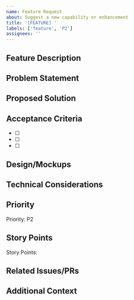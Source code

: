```yaml
---
name: Feature Request
about: Suggest a new capability or enhancement
title: '[FEATURE] '
labels: ['feature', 'P2']
assignees: ''
---
```


## Feature Description
<!-- Describe the feature in simple terms -->

## Problem Statement
<!-- What problem does this feature solve? Who is it for? -->

## Proposed Solution
<!-- How should this feature work? -->

## Acceptance Criteria
<!-- How will we know this feature is complete and working correctly? -->
- [ ] 
- [ ] 
- [ ] 

## Design/Mockups
<!-- Link to Figma designs or attach screenshots/mockups -->

## Technical Considerations
<!-- Any technical constraints, dependencies, or implementation notes -->

## Priority
<!-- Select one: P1 (Critical), P2 (High), P3 (Medium), P4 (Low) -->
Priority: P2

## Story Points
<!-- Estimate: S (Small - 1-2 days), M (Medium - 3-5 days), L (Large - 1-2 weeks) -->
Story Points: 

## Related Issues/PRs
<!-- Link to related issues or PRs -->

## Additional Context
<!-- Any other relevant information -->

